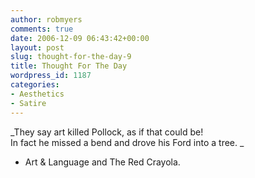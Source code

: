 ```yaml
---
author: robmyers
comments: true
date: 2006-12-09 06:43:42+00:00
layout: post
slug: thought-for-the-day-9
title: Thought For The Day
wordpress_id: 1187
categories:
- Aesthetics
- Satire
---
```


_They say art killed Pollock, as if that could be!  
In fact he missed a bend and drove his Ford into a tree. _  
  
- Art & Language and The Red Crayola.  


